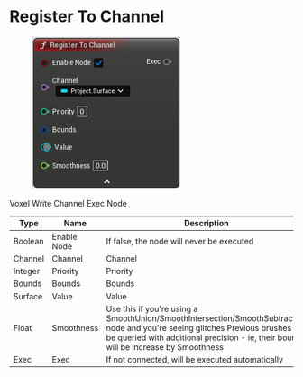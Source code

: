 # Register To Channel

<div align="left" data-full-width="false">

<figure><img src="Register_To_Channel.png" alt=""><figcaption></figcaption></figure>

</div>

Voxel Write Channel Exec Node

<table>
<thead><tr><th width="250">Type</th><th width="200">Name</th><th>Description</th></tr></thead>
<tbody>
<tr><td>Boolean</td><td>Enable Node</td><td>If false, the node will never be executed</td></tr>
<tr><td>Channel</td><td>Channel</td><td>Channel</td></tr>
<tr><td>Integer</td><td>Priority</td><td>Priority</td></tr>
<tr><td>Bounds</td><td>Bounds</td><td>Bounds</td></tr>
<tr><td>Surface</td><td>Value</td><td>Value</td></tr>
<tr><td>Float</td><td>Smoothness</td><td>Use this if you're using a SmoothUnion/SmoothIntersection/SmoothSubtraction node and you're seeing glitches
Previous brushes will be queried with additional precision - ie, their bounds will be increase by Smoothness</td></tr>
<tr><td>Exec</td><td>Exec</td><td>If not connected, will be executed automatically</td></tr>
</tbody>
</table>